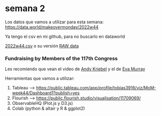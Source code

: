 # semana 2

Los datos que vamos a utilizar para esta semana: https://data.world/makeovermonday/2022w44

Ya tengo el csv en mi github, para no buscarlo en dataworld

[2022w44.csv](2022w44.csv) o su versión [RAW data](https://toblich.github.io/itba-ecd-viz/s2/2022w44.csv)

### Fundraising by Members of the 117th Congress

Les recomiendo que vean el video de [Andy Kriebel](https://youtu.be/bORvGBqKfD4) y el de [Eva Murray](https://youtu.be/j8yQu_pEOcw)

Herramientas que vamos a utilizar:

1. Tableau --> https://public.tableau.com/app/profile/tobias3916/viz/MoM-week44/Dashboard1?publish=yes
2. Flourish --> https://public.flourish.studio/visualisation/11709069/
3. ObservableHQ (Plot.js y D3.js)
4. Colab (python & altair y R & ggplot2)
